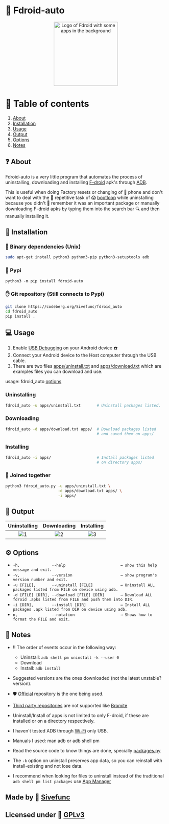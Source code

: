[READ in case you are using PYPI]: #
[Pypi doesn't render package/relative path images and not raw]: #
[Pypi doesn't render Emojis]: #
[Pypi doesn't render LaTeX]: #
[https://github.com/theacodes/cmarkgfm]: #
[https://github.com/pypi/warehouse/issues/5246]: #
[https://github.com/pypi/warehouse/issues/16134]: #
[Mainly it's because HTML tags are omitted according to theacodes]: #
[So I recommend you rendering mardown locally or check my gitlab/codeberg]: #

# :robot: Fdroid-auto
[https://github.com/f-droid/artwork]: #
<div align="center">
    <img align="center"
        src="https://codeberg.org/Sivefunc/fdroid_auto/raw/branch/main/readme_res/logo.svg"
        height="200"
        alt="Logo of Fdroid with some apps in the background"><br>
</div>

# :bookmark: Table of contents
1. [About](#about)
2. [Installation](#installation)
3. [Usage](#usage)
4. [Output](#output)
5. [Options](#options)
6. [Notes](#notes)

## :question: About <a name="about"></a>
Fdroid-auto is a very little program that automates the process of uninstalling, downloading and installing [F-droid](https://f-droid.org) apk's through [ADB](https://developer.android.com/tools/adb).

This is useful when doing Factory resets or changing of :iphone: phone and don't want to deal with the :repeat: repetitive task of :scream: [bootloop](https://en.wikipedia.org/wiki/Booting#Bootloop) while uninstalling because you didn't :brain: remember it was an important package or manually downloading F-droid apks by typing them into the search bar :mag: and then manually installing it.

## :file_folder: Installation <a name="installation"></a>

### :penguin: Binary dependencies (Unix)
```sh
sudo apt-get install python3 python3-pip python3-setuptools adb
```
### :snake: Pypi
```
python3 -m pip install fdroid-auto
```

### :hand: Git repository (Still connects to Pypi)
```sh
git clone https://codeberg.org/Sivefunc/fdroid_auto
cd fdroid_auto
pip install .
```

## :computer: Usage <a name="usage"></a>
1. Enable [USB Debugging](https://developer.android.com/studio/debug/dev-options#Enable-debugging) on your Android device :phone:
2. Connect your Android device to the Host computer through the USB cable.
3. There are two files [apps/uninstall.txt](https://codeberg.org/Sivefunc/fdroid_auto/src/branch/main/src/apps/uninstall.txt) and [apps/download.txt](https://codeberg.org/Sivefunc/fdroid_auto/src/branch/main/src/apps/download.txt) which are examples files you can download and use.

usage: fdroid_auto [options](#options)

### Uninstalling
```sh
fdroid_auto -u apps/uninstall.txt       # Uninstall packages listed.
```
### Downloading
```sh
fdroid_auto -d apps/download.txt apps/  # Download packages listed
                                        # and saved them on apps/
```
### Installing
```sh
fdroid_auto -i apps/                    # Install packages listed
                                        # on directory apps/
```
### :handshake: Joined together
```sh
python3 fdroid_auto.py -u apps/uninstall.txt \
                       -d apps/download.txt apps/ \
                       -i apps/
```

## :page_facing_up: Output <a name="output"></a>
| Uninstalling          | Downloading           | Installing
| :---:  		        | :---:    		        | :---:
| ![1](https://codeberg.org/Sivefunc/fdroid_auto/raw/branch/main/readme_res/uninstall.png)| ![2](https://codeberg.org/Sivefunc/fdroid_auto/raw/branch/main/readme_res/download.png)| ![3](https://codeberg.org/Sivefunc/fdroid_auto/raw/branch/main/readme_res/install.png)

## :gear: Options <a name="options"></a>
- `-h,              --help                        → show this help message
                                                        and exit.`
- `-v,              --version                     → show program's version
                                                        number and exit.`
- `-u [FILE],       --uninstall [FILE]            → Uninstall ALL packages
                                                        listed from FILE on
                                                        device using adb.`
- `-d [FILE] [DIR], --download [FILE] [DIR]       → Download ALL fdroid .apks
                                                        listed from FILE and
                                                        push them into DIR.`
- `-i [DIR],        --install [DIR]               → Install ALL packages .apk
                                                        listed from DIR on
                                                        device using adb.`
- `n,               --notation                    → Shows how to format the
                                                        FILE and exit.`
## :notebook: Notes <a name="notes"></a>
- :bangbang: The order of events occur in the following way:
    - Uninstall: `adb shell pm uninstall -k --user 0`
    - Download
    - Install:   `adb install`

- Suggested versions are the ones downloaded (not the latest unstable? version).
- :shield: [Official](https://f-droid.org/docs/All_our_APIs/) repository is the one being used.
- [Third party repositories](https://forum.f-droid.org/t/known-repositories/721) are not supported like [Bromite](https://www.bromite.org/fdroid)
- Uninstall/Install of apps is not limited to only F-droid, if these are installed or on a directory respectively.
- I haven't tested ADB through [Wi-Fi](https://developer.android.com/tools/adb#connect-to-a-device-over-wi-fi) only USB.
- Manuals I used: man adb or adb shell pm
- Read the source code to know things are done, specially [packages.py](https://codeberg.org/Sivefunc/fdroid_auto/src/branch/main/src/packages.py)
- The `-k` option on uninstall preserves app data, so you can reinstall with install-existing and not lose data.
- I recommend when looking for files to uninstall instead of the traditional `adb shell pm list packages` use [App Manager](https://f-droid.org/en/packages/io.github.muntashirakon.AppManager/)

## Made by :link: [Sivefunc](https://gitlab.com/sivefunc)
## Licensed under :link: [GPLv3](https://codeberg.org/Sivefunc/fdroid_auto/src/branch/main/LICENSE)
